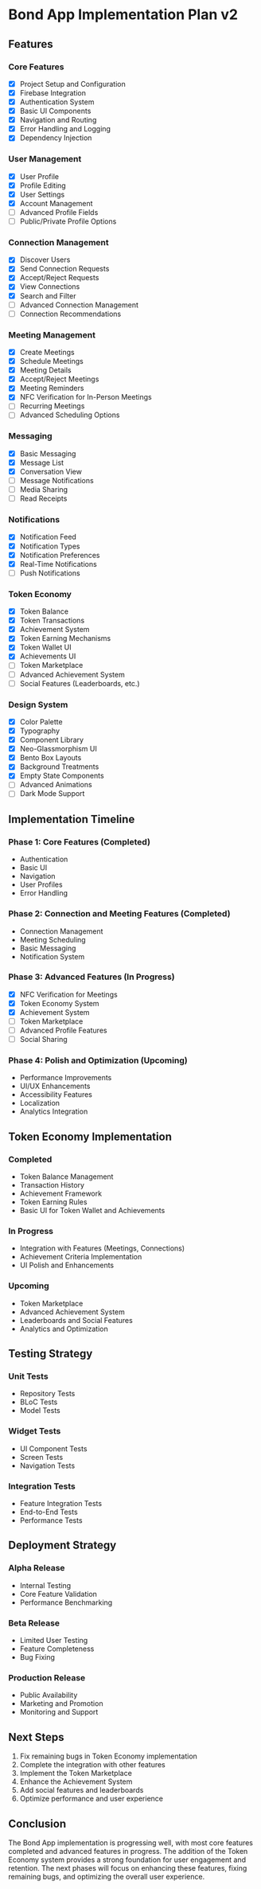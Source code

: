 # Bond App Implementation Plan v2

## Features

### Core Features

- [x] Project Setup and Configuration
- [x] Firebase Integration
- [x] Authentication System
- [x] Basic UI Components
- [x] Navigation and Routing
- [x] Error Handling and Logging
- [x] Dependency Injection

### User Management

- [x] User Profile
- [x] Profile Editing
- [x] User Settings
- [x] Account Management
- [ ] Advanced Profile Fields
- [ ] Public/Private Profile Options

### Connection Management

- [x] Discover Users
- [x] Send Connection Requests
- [x] Accept/Reject Requests
- [x] View Connections
- [x] Search and Filter
- [ ] Advanced Connection Management
- [ ] Connection Recommendations

### Meeting Management

- [x] Create Meetings
- [x] Schedule Meetings
- [x] Meeting Details
- [x] Accept/Reject Meetings
- [x] Meeting Reminders
- [x] NFC Verification for In-Person Meetings
- [ ] Recurring Meetings
- [ ] Advanced Scheduling Options

### Messaging

- [x] Basic Messaging
- [x] Message List
- [x] Conversation View
- [ ] Message Notifications
- [ ] Media Sharing
- [ ] Read Receipts

### Notifications

- [x] Notification Feed
- [x] Notification Types
- [x] Notification Preferences
- [x] Real-Time Notifications
- [ ] Push Notifications

### Token Economy

- [x] Token Balance
- [x] Token Transactions
- [x] Achievement System
- [x] Token Earning Mechanisms
- [x] Token Wallet UI
- [x] Achievements UI
- [ ] Token Marketplace
- [ ] Advanced Achievement System
- [ ] Social Features (Leaderboards, etc.)

### Design System

- [x] Color Palette
- [x] Typography
- [x] Component Library
- [x] Neo-Glassmorphism UI
- [x] Bento Box Layouts
- [x] Background Treatments
- [x] Empty State Components
- [ ] Advanced Animations
- [ ] Dark Mode Support

## Implementation Timeline

### Phase 1: Core Features (Completed)
- Authentication
- Basic UI
- Navigation
- User Profiles
- Error Handling

### Phase 2: Connection and Meeting Features (Completed)
- Connection Management
- Meeting Scheduling
- Basic Messaging
- Notification System

### Phase 3: Advanced Features (In Progress)
- [x] NFC Verification for Meetings
- [x] Token Economy System
- [x] Achievement System
- [ ] Token Marketplace
- [ ] Advanced Profile Features
- [ ] Social Sharing

### Phase 4: Polish and Optimization (Upcoming)
- Performance Improvements
- UI/UX Enhancements
- Accessibility Features
- Localization
- Analytics Integration

## Token Economy Implementation

### Completed
- Token Balance Management
- Transaction History
- Achievement Framework
- Token Earning Rules
- Basic UI for Token Wallet and Achievements

### In Progress
- Integration with Features (Meetings, Connections)
- Achievement Criteria Implementation
- UI Polish and Enhancements

### Upcoming
- Token Marketplace
- Advanced Achievement System
- Leaderboards and Social Features
- Analytics and Optimization

## Testing Strategy

### Unit Tests
- Repository Tests
- BLoC Tests
- Model Tests

### Widget Tests
- UI Component Tests
- Screen Tests
- Navigation Tests

### Integration Tests
- Feature Integration Tests
- End-to-End Tests
- Performance Tests

## Deployment Strategy

### Alpha Release
- Internal Testing
- Core Feature Validation
- Performance Benchmarking

### Beta Release
- Limited User Testing
- Feature Completeness
- Bug Fixing

### Production Release
- Public Availability
- Marketing and Promotion
- Monitoring and Support

## Next Steps

1. Fix remaining bugs in Token Economy implementation
2. Complete the integration with other features
3. Implement the Token Marketplace
4. Enhance the Achievement System
5. Add social features and leaderboards
6. Optimize performance and user experience

## Conclusion

The Bond App implementation is progressing well, with most core features completed and advanced features in progress. The addition of the Token Economy system provides a strong foundation for user engagement and retention. The next phases will focus on enhancing these features, fixing remaining bugs, and optimizing the overall user experience.